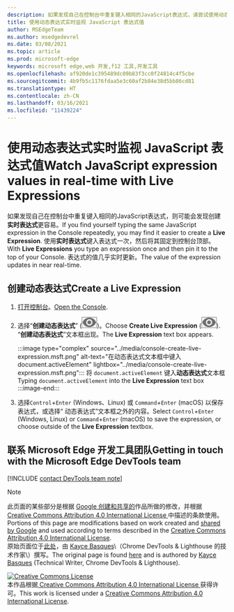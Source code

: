 ```yaml
---
description: 如果发现自己在控制台中重复键入相同的JavaScript表达式，请尝试使用动态表达式。
title: 使用动态表达式实时监视 JavaScript 表达式值
author: MSEdgeTeam
ms.author: msedgedevrel
ms.date: 03/08/2021
ms.topic: article
ms.prod: microsoft-edge
keywords: microsoft edge,web 开发,f12 工具,开发工具
ms.openlocfilehash: af920de1c395489dc09b83f3cc0f24814c4f5cbe
ms.sourcegitcommit: 4b9fb5c1176fdaa5e3c60af2b84e38d5bb86cd81
ms.translationtype: HT
ms.contentlocale: zh-CN
ms.lasthandoff: 03/16/2021
ms.locfileid: "11439224"
---
```

<!-- Copyright Kayce Basques 

   Licensed under the Apache License, Version 2.0 (the "License");
   you may not use this file except in compliance with the License.
   You may obtain a copy of the License at

       https://www.apache.org/licenses/LICENSE-2.0

   Unless required by applicable law or agreed to in writing, software
   distributed under the License is distributed on an "AS IS" BASIS,
   WITHOUT WARRANTIES OR CONDITIONS OF ANY KIND, either express or implied.
   See the License for the specific language governing permissions and
   limitations under the License.  -->

# <a name="watch-javascript-expression-values-in-real-time-with-live-expressions"></a><span data-ttu-id="10177-104">使用动态表达式实时监视 JavaScript 表达式值</span><span class="sxs-lookup"><span data-stu-id="10177-104">Watch JavaScript expression values in real-time with Live Expressions</span></span>  

<span data-ttu-id="10177-105">如果发现自己在控制台中重复键入相同的JavaScript表达式，则可能会发现创建**实时表达式**更容易。</span><span class="sxs-lookup"><span data-stu-id="10177-105">If you find yourself typing the same JavaScript expression in the Console repeatedly, you may find it easier to create a **Live Expression**.</span></span>  <span data-ttu-id="10177-106">使用**实时表达式**键入表达式一次，然后将其固定到控制台顶部。</span><span class="sxs-lookup"><span data-stu-id="10177-106">With **Live Expressions** you type an expression once and then pin it to the top of your Console.</span></span>  <span data-ttu-id="10177-107">表达式的值几乎实时更新。</span><span class="sxs-lookup"><span data-stu-id="10177-107">The value of the expression updates in near real-time.</span></span>  

## <a name="create-a-live-expression"></a><span data-ttu-id="10177-108">创建动态表达式</span><span class="sxs-lookup"><span data-stu-id="10177-108">Create a Live Expression</span></span>  

1.  <span data-ttu-id="10177-109">[打开控制台][DevToolsConsoleReferenceOpenConsole]。</span><span class="sxs-lookup"><span data-stu-id="10177-109">[Open the Console][DevToolsConsoleReferenceOpenConsole].</span></span>  
1.  <span data-ttu-id="10177-110">选择“**创建动态表达式**” \(![创建动态表达式](../media/create-live-expression-icon.msft.png)\)。</span><span class="sxs-lookup"><span data-stu-id="10177-110">Choose **Create Live Expression** \(![Create Live Expression](../media/create-live-expression-icon.msft.png)\).</span></span>  <span data-ttu-id="10177-111">“**创建动态表达式**”文本框出现。</span><span class="sxs-lookup"><span data-stu-id="10177-111">The **Live Expression** text box appears.</span></span>  
    
    :::image type="complex" source="../media/console-create-live-expression.msft.png" alt-text="在动态表达式文本框中键入 document.activeElement" lightbox="../media/console-create-live-expression.msft.png":::
       <span data-ttu-id="10177-113">将 `document.activeElement` 键入**动态表达式**文本框</span><span class="sxs-lookup"><span data-stu-id="10177-113">Typing `document.activeElement` into the **Live Expression** text box</span></span>  
    :::image-end:::  
    
1.  <span data-ttu-id="10177-114">选择`Control`+`Enter` \(Windows、Linux\) 或 `Command`+`Enter` \(macOS\) 以保存表达式，或选择“ 动态表达式”文本框之外的内容。</span><span class="sxs-lookup"><span data-stu-id="10177-114">Select `Control`+`Enter` \(Windows, Linux\) or `Command`+`Enter` \(macOS\) to save the expression, or choose outside of the **Live Expression** textbox.</span></span>  

## <a name="getting-in-touch-with-the-microsoft-edge-devtools-team"></a><span data-ttu-id="10177-115">联系 Microsoft Edge 开发工具团队</span><span class="sxs-lookup"><span data-stu-id="10177-115">Getting in touch with the Microsoft Edge DevTools team</span></span>  

[!INCLUDE [contact DevTools team note](../includes/contact-devtools-team-note.md)]  

<!-- links -->  

[DevToolsConsoleReferenceOpenConsole]: ./reference.md#open-the-console "打开控制台 - 控制台参考 | Microsoft Docs"  

> [!NOTE]
> <span data-ttu-id="10177-117">此页面的某些部分是根据 [Google 创建和共享的][GoogleSitePolicies]作品所做的修改，并根据[ Creative Commons Attribution 4.0 International License ][CCA4IL]中描述的条款使用。</span><span class="sxs-lookup"><span data-stu-id="10177-117">Portions of this page are modifications based on work created and [shared by Google][GoogleSitePolicies] and used according to terms described in the [Creative Commons Attribution 4.0 International License][CCA4IL].</span></span>  
> <span data-ttu-id="10177-118">原始页面位于[此处](https://developers.google.com/web/tools/chrome-devtools/console/live-expressions)，由 [Kayce Basques][KayceBasques]\（Chrome DevTools \& Lighthouse 的技术作家\）撰写。</span><span class="sxs-lookup"><span data-stu-id="10177-118">The original page is found [here](https://developers.google.com/web/tools/chrome-devtools/console/live-expressions) and is authored by [Kayce Basques][KayceBasques] \(Technical Writer, Chrome DevTools \& Lighthouse\).</span></span>  

[![Creative Commons License][CCby4Image]][CCA4IL]  
<span data-ttu-id="10177-120">本作品根据[ Creative Commons Attribution 4.0 International License ][CCA4IL]获得许可。</span><span class="sxs-lookup"><span data-stu-id="10177-120">This work is licensed under a [Creative Commons Attribution 4.0 International License][CCA4IL].</span></span>  

[CCA4IL]: https://creativecommons.org/licenses/by/4.0  
[CCby4Image]: https://i.creativecommons.org/l/by/4.0/88x31.png  
[GoogleSitePolicies]: https://developers.google.com/terms/site-policies  
[KayceBasques]: https://developers.google.com/web/resources/contributors/kaycebasques  
